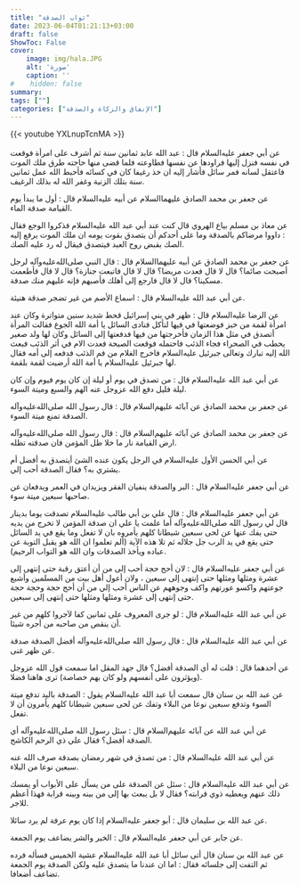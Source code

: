 ```yaml
---
title: "ثواب الصدقة"
date: 2023-06-04T01:21:13+03:00
draft: false
ShowToc: False
cover:
    image: img/hala.JPG
    alt: 'صورة'
    caption: ''
#    hidden: false
summary: 
tags: [""]
categories: ["الإنفاق والزكاة والصدقة"]
---
```

{{< youtube YXLnupTcnMA >}}  
 <br>
عن أبي جعفر
عليه‌السلام قال : عبد الله عابد ثمانين سنة ثم أشرف على امرأة فوقعت
في نفسه فنزل إليها فراودها عن نفسها فطاوعته فلما قضى منها حاجته
طرق ملك الموت فاعتقل لسانه فمر سائل فأشار إليه ان خذ رغيفا كان
في كسائه فأحبط الله عمل ثمانين سنة بتلك الزنية وغفر الله له بذلك
الرغيف.

عن جعفر بن محمد الصادق
عليهما‌السلام عن أبيه عليه‌السلام قال : أول ما يبدأ يوم القيامة صدقة الماء.

عن معاذ بن مسلم بياع الهروي قال كنت عند أبي عبد الله عليه‌السلام فذكروا
الوجع فقال : داووا مرضاكم بالصدقة وما على أحدكم أن يتصدق بقوت
يومه ان ملك الموت يرفع إليه الصك بقبض روح العبد فيتصدق فيقال
له رد عليه الصك.

عن جعفر بن محمد الصادق عن أبيه عليهما‌السلام قال :
قال النبي صلى‌الله‌عليه‌وآله لرجل أصبحت صائما؟ قال لا قال فعدت مريضا؟ قال
لا قال فاتبعت جنازة؟ قال لا قال فأطعمت مسكينا؟ قال لا قال فارجع
إلى أهلك فأصبهم فإنه عليهم منك صدقة.

عن أبي عبد الله
عليه‌السلام قال : اسماع الأصم من غير تضجر صدقة هنيئة.

عن الرضا عليه‌السلام قال : ظهر في بني إسرائيل
قحط شديد سنين متواترة وكان عند امرأة لقمة من خبز فوضعتها في فيها
لتأكل فنادى السائل يا أمة الله الجوع فقالت المرأة أتصدق في مثل هذا
الزمان فأخرجتها من فيها فدفعتها إلى السائل وكان لها ولد صغير يحطب
في الصحراء فجاء الذئب فاحتمله فوقعت الصيحة فعدت الام في أثر الذئب
فبعث الله إليه تبارك وتعالى جبرئيل عليه‌السلام فاخرج الغلام من فم الذئب
فدفعه إلى أمه فقال لها جبرئيل عليه‌السلام يا أمة الله أرضيت لقمة بلقمة.

عن أبي عبد الله عليه‌السلام قال : من تصدق
في يوم أو ليلة إن كان يوم فيوم وإن كان ليلة فليل دفع الله عزوجل عنه
الهم والسبع وميتة السوء.

عن جعفر بن محمد الصادق عن آبائه عليهم‌السلام قال : قال رسول الله صلى‌الله‌عليه‌وآله
الصدقة تمنع ميتة السوء.

عن جعفر بن محمد الصادق عن آبائه عليهم‌السلام
قال : قال رسول الله صلى‌الله‌عليه‌وآله ارض القيامة نار ما خلا ظل المؤمن فان
صدقته تظله.

عن أبي الحسن الأول عليه‌السلام في الرجل يكون عنده 
الشئ أيتصدق به أفضل أم يشتري به؟ فقال الصدقة أحب إلي.

عن أبي جعفر عليه‌السلام قال : البر
والصدقة ينفيان الفقر ويزيدان في العمر ويدفعان عن صاحبها سبعين
ميتة سوء.

عن أبي جعفر عليه‌السلام قال : قال
علي بن أبي طالب عليه‌السلام تصدقت يوما بدينار قال لي رسول الله صلى‌الله‌عليه‌وآله
أما علمت يا علي ان صدقة المؤمن لا تخرج من يديه حتى يفك عنها عن
لحى سبعين شيطانا كلهم يأمروه بان لا تفعل وما يقع في يد السائل حتى
يقع في يد الرب جل جلاله ثم تلا هذه الآية (ألم تعلموا ان الله هو
يقبل التوبة عن عباده ويأخذ الصدقات وان الله هو التواب الرحيم).

عن أبي جعفر عليه‌السلام قال : لان أحج حجة أحب
إلى من أن أعتق رقبة حتى إنتهى إلى عشرة ومثلها ومثلها حتى إنتهى إلى سبعين ،
ولان أعول أهل بيت من المسلمين وأشبع جوعتهم واكسو عورتهم واكف
وجوههم عن الناس أحب إلي من أن أحج حجة وحجة حجة حتى إنتهى
إلى عشرة ومثلها ومثلها حتى إنتهى إلى سبعين.

عن أبي عبد الله عليه‌السلام قال : لو جرى المعروف على ثمانين كفا لآجروا كلهم من غير أن ينقص من صاحبه
من أجره شيئا.

عن أبي عبد الله عليه‌السلام قال : قال رسول
الله صلى‌الله‌عليه‌وآله أفضل الصدقة صدقة عن ظهر غنى.

عن أحدهما قال :
قلت له أي الصدقة أفضل؟ قال جهد المقل اما سمعت قول الله عزوجل
(ويؤثرون على أنفسهم ولو كان بهم خصاصة) ترى هاهنا فضلا.

عن عبد الله بن سنان قال سمعت أبا عبد الله عليه‌السلام
يقول : الصدقة باليد تدفع ميتة السوء وتدفع سبعين نوعا من البلاء
وتفك عن لحى سبعين شيطانا كلهم يأمرون أن لا تفعل.

عن أبي عبد الله عن آبائه عليهم‌السلام قال : سئل رسول الله صلى‌الله‌عليه‌وآله أي
الصدقة أفضل؟ فقال علي ذي الرحم الكاشح.

عن أبي عبد الله عليه‌السلام قال : من تصدق في شهر رمضان بصدقة صرف الله عنه سبعين نوعا من البلاء.

عن أبي عبد الله عليه‌السلام
قال : سئل عن الصدقة على من يسأل على الأبواب أو يمسك ذلك عنهم
ويعطيه ذوي قرابته؟ فقال لا بل يبعث بها إلى من بينه وبينه قرابة
فهذا أعظم للاجر.

عن عبد الله بن سليمان
قال : أبو جعفر عليه‌السلام إذا كان يوم عرفة لم يرد سائلا.

عن جابر عن أبي جعفر عليه‌السلام قال : الخير والشر يضاعف يوم الجمعة.

عن عبد الله بن سنان قال أتى سائل أبا عبد الله عليه‌السلام عشية الخميس
فسأله فرده ثم التفت إلى جلسائه فقال : اما ان عندنا ما يتصدق عليه
ولكن الصدقة يوم الجمعة تضاعف أضعافا.


